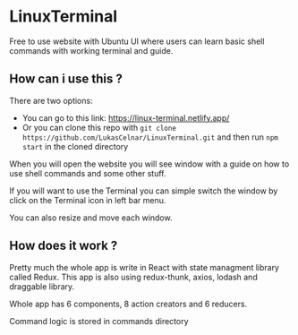 # LinuxTerminal

Free to use website with Ubuntu UI where users can learn basic shell commands with working terminal and guide.

## How can i use this ?

There are two options:
  * You can go to this link: https://linux-terminal.netlify.app/
  * Or you can clone this repo with `git clone https://github.com/LukasCelnar/LinuxTerminal.git` and then run `npm start` in the cloned directory

When you will open the website you will see window with a guide on how to use shell commands and some other stuff.

If you will want to use the Terminal you can simple switch the window by click on the Terminal icon in left bar menu.

You can also resize and move each window.

## How does it work ?

Pretty much the whole app is write in React with state managment library called Redux. This app is also using redux-thunk, axios, lodash and draggable library.

Whole app has 6 components, 8 action creators and 6 reducers.

Command logic is stored in commands directory
